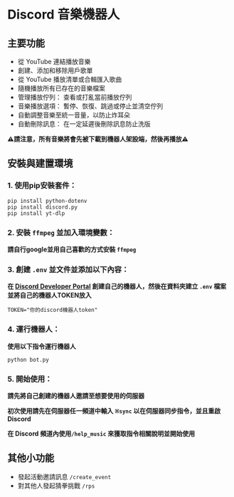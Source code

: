 # Discord 音樂機器人

## 主要功能
-   從 YouTube 連結播放音樂
-   創建、添加和移除用戶歌單
-   從 YouTube 播放清單或合輯匯入歌曲
-   隨機播放所有已存在的音樂檔案
-   管理播放佇列： 查看或打亂當前播放佇列
-   音樂播放選項： 暫停、恢復、跳過或停止並清空佇列
-   自動調整音樂至統一音量，以防止炸耳朵
-   自動刪除訊息： 在一定延遲後刪除訊息防止洗版

**⚠️請注意，所有音樂將會先被下載到機器人架設端，然後再播放⚠️**

## 安裝與建置環境
### 1. 使用pip安裝套件：
```
pip install python-dotenv
pip install discord.py
pip install yt-dlp
```
### 2. 安裝 `ffmpeg` 並加入環境變數：
**請自行google並用自己喜歡的方式安裝 `ffmpeg`**
### 3. 創建 `.env` 並文件並添加以下內容：
**在 [Discord Developer Portal](https://discord.com/developers/applications) 創建自己的機器人，然後在資料夾建立 `.env` 檔案並將自己的機器人TOKEN放入**
```
TOKEN="你的discord機器人token"
```
### 4. 運行機器人：
**使用以下指令運行機器人**
```
python bot.py
```
### 5. 開始使用：
**請先將自己創建的機器人邀請至想要使用的伺服器**

**初次使用請先在伺服器任一頻道中輸入 `※sync` 以在伺服器同步指令，並且重啟 Discord**

**在 Discord 頻道內使用`/help_music` 來獲取指令相關說明並開始使用**

## 其他小功能
-   發起活動邀請訊息 `/create_event`
-   對其他人發起猜拳挑戰 `/rps`